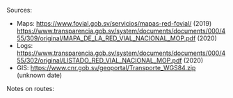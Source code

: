Sources:
* Maps: https://www.fovial.gob.sv/servicios/mapas-red-fovial/ (2019) https://www.transparencia.gob.sv/system/documents/documents/000/455/309/original/MAPA_DE_LA_RED_VIAL_NACIONAL_MOP.pdf (2020)
* Logs: https://www.transparencia.gob.sv/system/documents/documents/000/455/302/original/LISTADO_RED_VIAL_NACIONAL_MOP.pdf (2020)
* GIS: https://www.cnr.gob.sv/geoportal/Transporte_WGS84.zip (unknown date)

Notes on routes:
